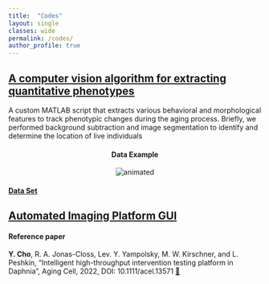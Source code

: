 ```yaml
---
title:  "Codes"
layout: single
classes: wide
permalink: /codes/
author_profile: true
---
```


## [A computer vision algorithm for extracting quantitative phenotypes](https://github.com/dydals320/DaphniaBehAnalysis)
A custom MATLAB script that extracts various behavioral and morphological features to track phenotypic changes during the aging process. Briefly, we performed background subtraction and image segmentation to identify and determine the location of live individuals


<h4 align="center">Data Example</h4>
<p align="center">
  <img src="https://user-images.githubusercontent.com/51148581/122502031-d1c73d80-cfc3-11eb-8236-835515342782.gif" alt="animated" />

</p>

#### [Data Set](https://www.kaggle.com/competitions/daphniacounter)

## [Automated Imaging Platform GUI](https://github.com/dydals320/DaphniaBehAnalysis)

#### Reference paper
__<b>Y. Cho</b>__, R. A. Jonas-Closs, Lev. Y. Yampolsky, M. W. Kirschner, and L. Peshkin, “Intelligent high-throughput intervention testing platform in Daphnia”, Aging Cell, 2022, DOI: 10.1111/acel.13571 [:link:](https://onlinelibrary.wiley.com/doi/10.1111/acel.13571)
